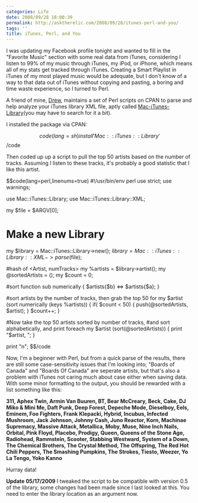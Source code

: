 ```yaml
---
categories: Life
date: 2008/09/28 18:00:39
permalink: http://asktherelic.com/2008/09/28/itunes-perl-and-you/
tags: ''
title: iTunes, Perl, and You
---
```

I was updating my Facebook profile tonight and wanted to fill in the "Favorite Music" section with some real data from iTunes, considering I listen to 99% of my music through iTunes, my iPod, or iPhone, which means all of my stats get tracked through iTunes. Creating a Smart Playlist in iTunes of my most played music would be adequate, but I don't know of a way to that data out of iTunes without copying and pasting, a boring and time waste experience, so I turned to Perl.

A friend of mine, <a title="http://dinomite.net/" href="http://dinomite.net/" target="_blank">Drew</a>, maintains a set of Perl scripts on CPAN to parse and help analyze your iTunes library XML file, aptly called <a title="http://search.cpan.org/~dinomite/" href="http://search.cpan.org/~dinomite/">Mac-iTunes-Library</a>(you may have to search for it a bit).

I installed the package via CPAN:

$$code(lang=sh)
install 'Mac::iTunes::Library'
$$/code

Then coded up up a script to pull the top 50 artists based on the number of tracks. Assuming I listen to these tracks, it's probably a good statistic that I like this artist.

$$code(lang=perl,linenums=true)
#!/usr/bin/env perl
use strict;
use warnings;

use Mac::iTunes::Library;
use Mac::iTunes::Library::XML;

my $file = $ARGV[0];

# Make a new Library
my $library = Mac::iTunes::Library->new();
$library = Mac::iTunes::Library::XML->parse($file);

#hash of <Artist, numTracks>
my %artists = $library->artist();
my @sortedArtists = ();
my $count = 0;

#sort function
sub numerically {
        $artists{$b} <=> $artists{$a};
}

#sort artists by the number of tracks, then grab the top 50
for my $artist (sort numerically (keys %artists)) {
    if( $count < 50) {
        push(@sortedArtists, $artist);
    }
    $count++;
}

#Now take the top 50 artists sorted by number of tracks,
#and sort alphabetically, and print
foreach my $artist (sort(@sortedArtists)) {
    print "$artist, ";
}

print "n";
$$/code

Now, I'm a beginner with Perl, but from a quick parse of the results, there are still some case-sensitivity issues that I'm looking into; "Boards of Canada" and "Boards Of Canada" are seperate artists, but that's also a problem with iTunes not caring much about case either when saving data. With some minor formatting to the output, you should be rewarded with a list something like this:

**311, Aphex Twin, Armin Van Buuren, BT, Bear McCreary, Beck, Cake, DJ Miko &amp; Mini Me, Daft Punk, Deep Forest, Depeche Mode, Dieselboy, Eels, Eminem, Foo Fighters, Frank Klepacki, Hybrid, Incubus, Infected Mushroom, Jack Johnson, Johnny Cash, Juno Reactor, Korn, Machinae Supremacy, Massive Attack, Metallica, Moby, Muse, Nine Inch Nails, Orbital, Pink Floyd, Placebo, Prodigy, Queen, Queens of the Stone Age, Radiohead, Rammstein, Scooter, Stabbing Westward, System of a Down, The Chemical Brothers, The Crystal Method, The Offspring, The Red Hot Chili Peppers, The Smashing Pumpkins, The Strokes, Tiesto, Weezer, Yo La Tengo, Yoko Kanno**

Hurray data!

**Update 05/17/2009**
I tweaked the script to be compatible with version 0.5 of the library, some changes had been made since I last looked at this. You need to enter the library location as an argument now.
